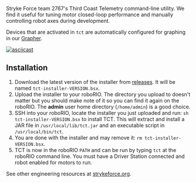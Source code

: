 Stryke Force team 2767's Third Coast Telemetry command-line utility. We find it useful for tuning motor closed-loop performance and manually controlling robot axes during development.

Devices that are activated in `tct` are automatically configured for graphing in our [Grapher](https://github.com/strykeforce/grapher).

[![asciicast](https://asciinema.org/a/owPEXZIDx8HoUzkF59rE8zvIe.svg)](https://asciinema.org/a/owPEXZIDx8HoUzkF59rE8zvIe)

## Installation

1.  Download the latest version of the installer from [releases](https://github.com/strykeforce/thirdcoast-tct/releases). It will be named `tct-installer-VERSION.bsx`.
2.  Upload the installer to your roboRIO. The directory you upload to doesn't matter but you should make note of it so you can find it again on the roboRIO. The **admin** user home directory (`/home/admin`) is a good choice.
3.  SSH into your roboRIO, locate the installer you just uploaded and run: `sh tct-installer-VERSION.bsx` to install TCT. This will extract and install a JAR file in `/usr/local/lib/tct.jar` and an executable script in `/usr/local/bin/tct`.
4.  You are done with the installer and may remove it: `rm tct-installer-VERSION.bsx`.
5.  TCT is now in the roboRIO `PATH` and can be run by typing `tct` at the roboRIO command line. You must have a Driver Station connected and robot enabled for motors to run.

See other engineering resources at [strykeforce.org](https://strykeforce.org/resources/).
